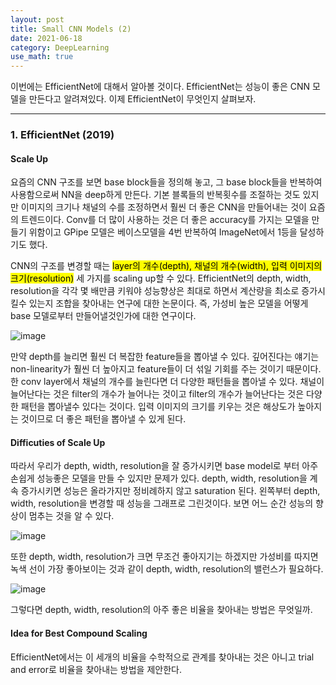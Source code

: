 ```yaml
---
layout: post
title: Small CNN Models (2)
date: 2021-06-18
category: DeepLearning
use_math: true
---
```


이번에는 EfficientNet에 대해서 알아볼 것이다. EfficientNet는 성능이 좋은 CNN 모델을 만든다고 알려져있다. 이제  EfficientNet이 무엇인지 살펴보자. 

---

### 1. EfficientNet (2019)

#### Scale Up

요즘의 CNN 구조를 보면 base block들을 정의해 놓고, 그 base block들을 반복하여 사용함으로써 NN을 deep하게 만든다. 기본 블록들의 반복횟수를 조절하는 것도 있지만 이미지의 크기나 채널의 수를 조정하면서 훨씬 더 좋은 CNN을 만들어내는 것이 요즘의 트렌드이다. Conv를 더 많이 사용하는 것은 더 좋은 accuracy를 가지는 모델을 만들기 위함이고 GPipe 모델은 베이스모델을 4번 반복하여 ImageNet에서 1등을 달성하기도 했다. 

CNN의 구조를 변경할 때는 <mark>layer의 개수(depth), 채널의 개수(width), 입력 이미지의 크기(resolution)</mark> 세 가지를 scaling up할 수 있다. EfficientNet의 depth, width, resolution을 각각 몇 배만큼 키워야 성능향상은 최대로 하면서 계산량을 최소로 증가시킬수 있는지 조합을 찾아내는 연구에 대한 논문이다. 즉, 가성비 높은 모델을 어떻게 base 모델로부터 만들어낼것인가에 대한 연구이다. 

![image](https://user-images.githubusercontent.com/61526722/122083323-bc270c00-ce3b-11eb-9553-85291ee94df5.png)

만약 depth를 늘리면 훨씬 더 복잡한 feature들을 뽑아낼 수 있다. 깊어진다는 얘기는 non-linearity가 훨씬 더 높아지고 feature들이 더 섞일 기회를 주는 것이기 때문이다. 한 conv layer에서 채널의 개수를 늘린다면 더 다양한 패턴들을 뽑아낼 수 있다. 채널이 늘어난다는 것은 filter의 개수가 늘어나는 것이고 filter의 개수가 늘어난다는 것은 다양한 패턴을 뽑아낼수 있다는 것이다. 입력 이미지의 크기를 키우는 것은 해상도가 높아지는 것이므로 더 좋은 패턴을 뽑아낼 수 있게 된다. 

#### Difficuties of Scale Up

따라서 우리가 depth, width, resolution을 잘 증가시키면 base model로 부터 아주 손쉽게 성능좋은 모델을 만들 수 있지만 문제가 있다. depth, width, resolution을 계속 증가시키면 성능은 올라가지만 정비례하지 않고 saturation 된다. 왼쪽부터 depth, width, resolution을 변경할 때 성능을 그래프로 그린것이다. 보면 어느 순간 성능의 향상이 멈추는 것을 알 수 있다. 

![image](https://user-images.githubusercontent.com/61526722/122083892-3f486200-ce3c-11eb-8128-79a337c021a4.png)

또한 depth, width, resolution가 크면 무조건 좋아지기는 하겠지만 가성비를 따지면 녹색 선이 가장 좋아보이는 것과 같이 depth, width, resolution의 밸런스가 필요하다. 

![image](https://user-images.githubusercontent.com/61526722/122084398-c09ff480-ce3c-11eb-97d2-167cfa941f7c.png)

그렇다면 depth, width, resolution의 아주 좋은 비율을 찾아내는 방법은 무엇일까. 

#### Idea for Best Compound Scaling

EfficientNet에서는 이 세개의 비율을 수학적으로 관계를 찾아내는 것은 아니고 trial and error로 비율을 찾아내는 방법을 제안한다. 



















